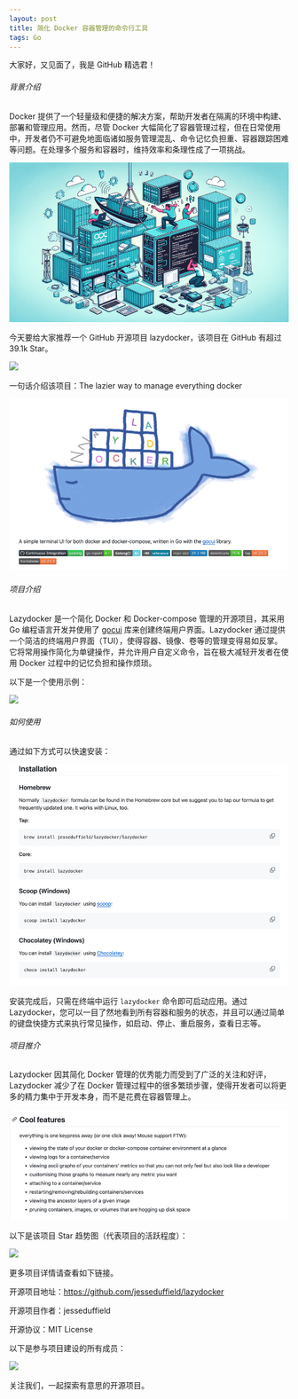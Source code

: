 ```yaml
---
layout: post
title: 简化 Docker 容器管理的命令行工具
tags: Go
---
```


大家好，又见面了，我是 GitHub 精选君！

###### 背景介绍

Docker 提供了一个轻量级和便捷的解决方案，帮助开发者在隔离的环境中构建、部署和管理应用。然而，尽管 Docker 大幅简化了容器管理过程，但在日常使用中，开发者仍不可避免地面临诸如服务管理混乱、命令记忆负担重、容器跟踪困难等问题。在处理多个服务和容器时，维持效率和条理性成了一项挑战。

![](https://raw.githubusercontent.com/ZhuPeng/pic/master/mac/compress_tmp-f087824516487f893d42019934af1030.png)

今天要给大家推荐一个 GitHub 开源项目 lazydocker，该项目在 GitHub 有超过 39.1k Star。

![](https://stats.deeptrain.net/repo/jesseduffield/lazydocker/?theme=light)

一句话介绍该项目：The lazier way to manage everything docker

![](https://raw.githubusercontent.com/ZhuPeng/pic/master/images/compress_image-20241118223234261.png)


###### 项目介绍

Lazydocker 是一个简化 Docker 和 Docker-compose 管理的开源项目，其采用 Go 编程语言开发并使用了 [gocui](https://github.com/jroimartin/gocui 'gocui') 库来创建终端用户界面。Lazydocker 通过提供一个简洁的终端用户界面（TUI），使得容器、镜像、卷等的管理变得易如反掌。它将常用操作简化为单键操作，并允许用户自定义命令，旨在极大减轻开发者在使用 Docker 过程中的记忆负担和操作烦琐。

以下是一个使用示例：

![](https://raw.githubusercontent.com/jesseduffield/lazydocker/master/docs/resources/demo3.gif)

###### 如何使用

通过如下方式可以快速安装：

![](https://raw.githubusercontent.com/ZhuPeng/pic/master/images/compress_image-20241118223419519.png)

安装完成后，只需在终端中运行 `lazydocker` 命令即可启动应用。通过 Lazydocker，您可以一目了然地看到所有容器和服务的状态，并且可以通过简单的键盘快捷方式来执行常见操作，如启动、停止、重启服务，查看日志等。

###### 项目推介

Lazydocker 因其简化 Docker 管理的优秀能力而受到了广泛的关注和好评，Lazydocker 减少了在 Docker 管理过程中的很多繁琐步骤，使得开发者可以将更多的精力集中于开发本身，而不是花费在容器管理上。

![](https://raw.githubusercontent.com/ZhuPeng/pic/master/images/compress_image-20241118223530903.png)

以下是该项目 Star 趋势图（代表项目的活跃程度）：

![](https://api.star-history.com/svg?repos=jesseduffield/lazydocker&type=Timeline)

更多项目详情请查看如下链接。

开源项目地址：https://github.com/jesseduffield/lazydocker 

开源项目作者：jesseduffield

开源协议：MIT License

以下是参与项目建设的所有成员：

![](https://contrib.rocks/image?repo=jesseduffield/lazydocker)

关注我们，一起探索有意思的开源项目。

